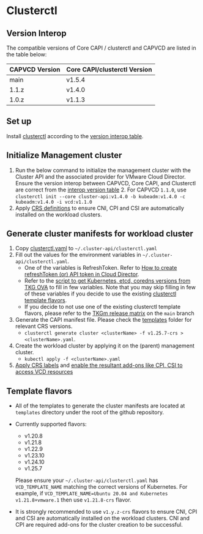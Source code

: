 # Clusterctl

<a name="version_interop"></a>

## Version Interop

The compatible versions of Core CAPI / clusterctl and CAPVCD are listed in the table below:

| CAPVCD Version | Core CAPI/clusterctl Version |
| -------------- | ---------------------------- |
| main           | v1.5.4                       |
| 1.1.z          | v1.4.0                       |
| 1.0.z          | v1.1.3                       |

<a name="clusterctl_set_up"></a>

## Set up

Install [clusterctl](https://cluster-api.sigs.k8s.io/user/quick-start.html#install-clusterctl) according to the [version interop table](#version-interop).

<a name="init_management_cluster"></a>

## Initialize Management cluster

1. Run the below command to initialize the management cluster with the Cluster API and the associated provider for VMware Cloud Director. Ensure the version interop between CAPVCD, Core CAPI, and Clusterctl are correct from the [interop version table](#version-interop) 2. For CAPVCD `1.1.0`, use `clusterctl init --core cluster-api:v1.4.0 -b kubeadm:v1.4.0 -c kubeadm:v1.4.0 -i vcd:v1.1.0`
2. Apply [CRS definitions](CRS.md#apply_crs) to ensure CNI, CPI and CSI are automatically installed on the workload clusters.

<a name="generate_cluster_manifest"></a>

## Generate cluster manifests for workload cluster

1. Copy [clusterctl.yaml](https://github.com/vmware/cluster-api-provider-cloud-director/blob/1.1.z/templates/clusterctl.yaml) to `~/.cluster-api/clusterctl.yaml`
2. Fill out the values for the environment variables in `~/.cluster-api/clusterctl.yaml`.
   - One of the variables is RefreshToken. Refer to [How to create refreshToken (or) API token in Cloud Director](https://docs.vmware.com/en/VMware-Cloud-Director/10.3/VMware-Cloud-Director-Tenant-Portal-Guide/GUID-A1B3B2FA-7B2C-4EE1-9D1B-188BE703EEDE.html).
   - Refer to the [script to get Kubernetes, etcd, coredns versions from TKG OVA](WORKLOAD_CLUSTER.md#tkgm_bom) to fill in few variables. Note that you may skip filling
     in few of these variables if you decide to use the existing [clusterctl template flavors](#template_flavors).
   - If you decide to not use one of the existing clusterctl template flavors, please refer to the [TKGm release matrix](https://github.com/vmware/cluster-api-provider-cloud-director/blob/main/docs/TKGm_RELEASE_MATRIX.md) on the `main` branch
3. Generate the CAPI manifest file. Please check the [templates](/templates) folder for relevant CRS versions.
   - `clusterctl generate cluster <clusterName> -f v1.25.7-crs > <clusterName>.yaml`.
4. Create the workload cluster by applying it on the (parent) management cluster.
   - `kubectl apply -f <clusterName>.yaml`
5. [Apply CRS labels](CRS.md#apply_crs_labels) and [enable the resultant add-ons like CPI, CSI to access VCD resources](CRS.md#enable_add_ons)

<a name="template_flavors"></a>

## Template flavors

- All of the templates to generate the cluster manifests are located at `templates` directory under the root of the github repository.
- Currently supported flavors:

  - v1.20.8
  - v1.21.8
  - v1.22.9
  - v1.23.10
  - v1.24.10
  - v1.25.7

  Please ensure your `~/.cluster-api/clusterctl.yaml` has `VCD_TEMPLATE_NAME` matching the correct versions of Kubernetes.
  For example, if `VCD_TEMPLATE_NAME=Ubuntu 20.04 and Kubernetes v1.21.8+vmware.1` then use `v1.21.8-crs` flavor.

- It is strongly recommended to use `v1.y.z-crs` flavors to ensure CNI, CPI and CSI are automatically installed on the
  workload clusters. CNI and CPI are required add-ons for the cluster creation to be successful.
